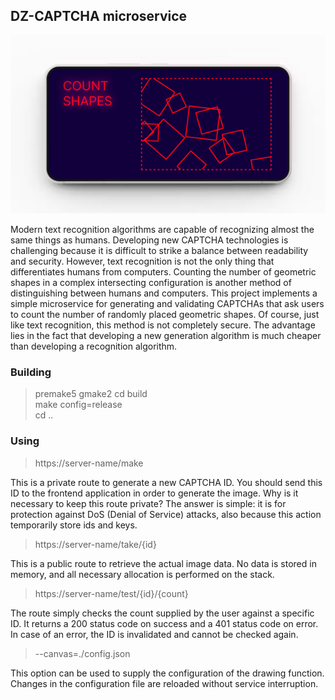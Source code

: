 ## DZ-CAPTCHA microservice

<p align="center"><img style="max-height: 300px" src="about/screenshot.png" /></p>

Modern text recognition algorithms are capable of recognizing almost the same things as humans. Developing new CAPTCHA technologies is challenging because it is difficult to strike a balance between readability and security. However, text recognition is not the only thing that differentiates humans from computers. Counting the number of geometric shapes in a complex intersecting configuration is another method of distinguishing between humans and computers. This project implements a simple microservice for generating and validating CAPTCHAs that ask users to count the number of randomly placed geometric shapes. Of course, just like text recognition, this method is not completely secure. The advantage lies in the fact that developing a new generation algorithm is much cheaper than developing a recognition algorithm.

### Building

> premake5 gmake2
> cd build \
> make config=release \
> cd ..

### Using

> https://server-name/make

This is a private route to generate a new CAPTCHA ID. You should send this ID to the frontend application in order to generate the image. Why is it necessary to keep this route private? The answer is simple: it is for protection against DoS (Denial of Service) attacks, also because this action temporarily store ids and keys. 

> https://server-name/take/{id}

This is a public route to retrieve the actual image data. No data is stored in memory, and all necessary allocation is performed on the stack.

> https://server-name/test/{id}/{count}

The route simply checks the count supplied by the user against a specific ID. It returns a 200 status code on success and a 401 status code on error. In case of an error, the ID is invalidated and cannot be checked again.

> --canvas=./config.json

This option can be used to supply the configuration of the drawing function. Changes in the configuration file are reloaded without service interruption.